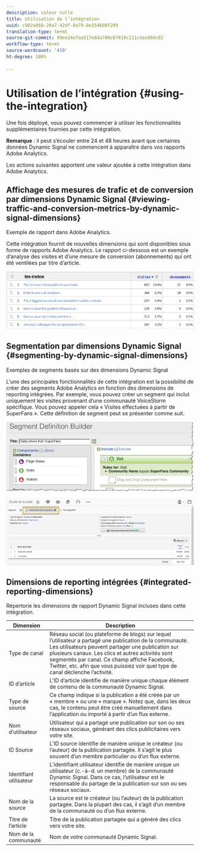 ```yaml
---
description: valeur nulle
title: Utilisation de l’intégration
uuid: c902a868-20a7-42df-8a79-8e154608f299
translation-type: tm+mt
source-git-commit: 99ee24efaa517e8da700c67818c111c4aa90dc02
workflow-type: tm+mt
source-wordcount: '419'
ht-degree: 100%

---
```



# Utilisation de l’intégration {#using-the-integration}

Une fois déployé, vous pouvez commencer à utiliser les fonctionnalités supplémentaires fournies par cette intégration.

**Remarque** : il peut s’écouler entre 24 et 48 heures avant que certaines données Dynamic Signal ne commencent à apparaître dans vos rapports Adobe Analytics.

Les actions suivantes apportent une valeur ajoutée à cette intégration dans Adobe Analytics.

## Affichage des mesures de trafic et de conversion par dimensions Dynamic Signal {#viewing-traffic-and-conversion-metrics-by-dynamic-signal-dimensions}

Exemple de rapport dans Adobe Analytics.

Cette intégration fournit de nouvelles dimensions qui sont disponibles sous forme de rapports Adobe Analytics. Le rapport ci-dessous est un exemple d’analyse des visites et d’une mesure de conversion (abonnements) qui ont été ventilées par titre d’article.

![](assets/examplereport.png)

## Segmentation par dimensions Dynamic Signal {#segmenting-by-dynamic-signal-dimensions}

Exemples de segments basés sur des dimensions Dynamic Signal

L’une des principales fonctionnalités de cette intégration est la possibilité de créer des segments Adobe Analytics en fonction des dimensions de reporting intégrées. Par exemple, vous pouvez créer un segment qui inclut uniquement les visites provenant d’une communauté VoiceStorm spécifique. Vous pouvez appeler cela « Visites effectuées à partir de SuperFans ». Cette définition de segment peut se présenter comme suit.

![](assets/segment1.png)

![](assets/segment2.png)

## Dimensions de reporting intégrées {#integrated-reporting-dimensions}

Répertorie les dimensions de rapport Dynamic Signal incluses dans cette intégration.

| Dimension | Description |
|---|---|
| Type de canal | Réseau social (ou plateforme de blogs) sur lequel l’utilisateur a partagé une publication de la communauté. Les utilisateurs peuvent partager une publication sur plusieurs canaux. Les clics et autres activités sont segmentés par canal. Ce champ affiche Facebook, Twitter, etc. afin que vous puissiez voir quel type de canal déclenche l’activité. |
| ID d’article | L’ID d’article identifie de manière unique chaque élément de contenu de la communauté Dynamic Signal. |
| Type de source | Ce champ indique si la publication a été créée par un « membre » ou une « marque ». Notez que, dans les deux cas, le contenu peut être créé manuellement dans l’application ou importé à partir d’un flux externe. |
| Nom d’utilisateur | Utilisateur qui a partagé une publication sur son ou ses réseaux sociaux, générant des clics publicitaires vers votre site. |
| ID Source | L’ID source identifie de manière unique le créateur (ou l’auteur) de la publication partagée. Il s’agit le plus souvent d’un membre particulier ou d’un flux externe. |
| Identifiant utilisateur | L’identifiant utilisateur identifie de manière unique un utilisateur (c.-à-d. un membre) de la communauté Dynamic Signal. Dans ce cas, l’utilisateur est le responsable du partage de la publication sur son ou ses réseaux sociaux. |
| Nom de la source | La source est le créateur (ou l’auteur) de la publication partagée. Dans la plupart des cas, il s’agit d’un membre de la communauté ou d’un flux externe. |
| Titre de l’article | Titre de la publication partagée qui a généré des clics vers votre site. |
| Nom de la communauté | Nom de votre communauté Dynamic Signal. |

